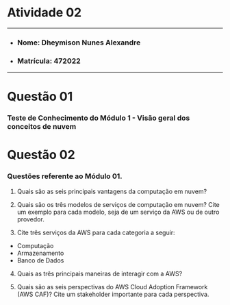 # Atividade 02

---

- ### Nome: Dheymison Nunes Alexandre
- ### Matrícula: 472022
  
---

# Questão 01 

### Teste de Conhecimento do Módulo 1 - Visão geral dos conceitos de nuvem

# Questão 02

### Questões referente ao Módulo 01.

1. Quais são as seis principais vantagens da computação em nuvem?

2. Quais são os três modelos de serviços de computação em nuvem? Cite um exemplo para cada modelo, seja de um serviço da AWS ou de outro provedor.

3. Cite três serviços da AWS para cada categoria a seguir:
- Computação
- Armazenamento
- Banco de Dados

4. Quais as três principais maneiras de interagir com a AWS?

5. Quais são as seis perspectivas do AWS Cloud Adoption Framework (AWS CAF)? Cite um stakeholder importante para cada perspectiva.
